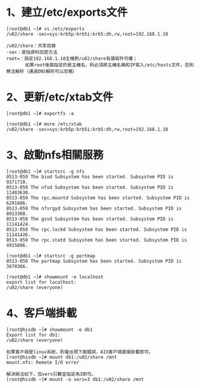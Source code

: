 # 1、建立/etc/exports文件

    [root@db1 ~]# vi /etc/exports
    /u02/share -sec=sys:krb5p:krb5i:krb5:dh,rw,root=192.168.1.10
    
    /u02/share：共享目錄
    -sec：是指資料加密方法
    root=：設定192.168.1.10主機對/u02/share有讀寫許可權；
           如果root後面指定的是主機名，則必須將主機名稱和IP寫入/etc/hosts文件，否則無法解析（通過DNS解析可以忽略）

# 2、更新/etc/xtab文件

    [root@db1 ~]# exportfs -a
    
    [root@db1 ~]# more /etc/xtab
    /u02/share -sec=sys:krb5p:krb5i:krb5:dh,rw,root=192.168.1.10
# 3、啟動nfs相關服務

    [root@db1 ~]# startsrc -g nfs
    0513-059 The biod Subsystem has been started. Subsystem PID is 9371710.
    0513-059 The nfsd Subsystem has been started. Subsystem PID is 11403630.
    0513-059 The rpc.mountd Subsystem has been started. Subsystem PID is 6291686.
    0513-059 The nfsrgyd Subsystem has been started. Subsystem PID is 8913388.
    0513-059 The gssd Subsystem has been started. Subsystem PID is 11141424.
    0513-059 The rpc.lockd Subsystem has been started. Subsystem PID is 11141426.
    0513-059 The rpc.statd Subsystem has been started. Subsystem PID is 4915606.
    
    [root@db1 ~]# startsrc -g portmap
    0513-059 The portmap Subsystem has been started. Subsystem PID is 3670366.
    
    [root@db1 ~]# showmount -e localhost
    export list for localhost:
    /u02/share (everyone)
# 4、客戶端掛載

    [root@hisdb ~]# showmount -e db1
    Export list for db1:
    /u02/share (everyone)
    
    如果客戶端是linux系統，則會出現下面錯誤，AIX客戶端直接掛載即可。
    [root@hisdb ~]# mount db1:/u02/share /mnt
    mount.nfs: Remote I/O error
    
    解決辦法如下，加vers引數並指定為3即可。
    [root@hisdb ~]# mount -o vers=3 db1:/u02/share /mnt